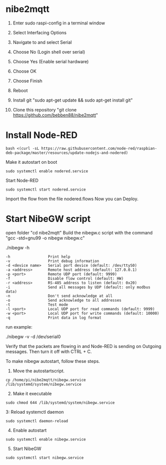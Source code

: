 # nibe2mqtt

1. Enter sudo raspi-config in a terminal window
2. Select Interfacing Options
3. Navigate to and select Serial
4. Choose No (Login shell over serial)
5. Choose Yes (Enable serial hardware)
6. Choose OK
7. Choose Finish
8. Reboot

1. Install git "sudo apt-get update && sudo apt-get install git"
2. Clone this repository "git clone https://github.com/bebben88/nibe2mqtt"

# Install Node-RED
```
bash <(curl -sL https://raw.githubusercontent.com/node-red/raspbian-deb-package/master/resources/update-nodejs-and-nodered)
```
Make it autostart on boot
```
sudo systemctl enable nodered.service
```
Start Node-RED
```
sudo systemctl start nodered.service
```
Import the flow from the file nodered.flows
Now you can Deploy.
# Start NibeGW script
open folder "cd nibe2mqtt"
Build the nibegw.c script with the command "gcc -std=gnu99 -o nibegw nibegw.c"

./nibegw -h

    -h                 Print help
    -v                 Print debug information
    -d <device name>   Serial port device (default: /dev/ttyS0)
    -a <address>       Remote host address (default: 127.0.0.1)
    -p <port>          Remote UDP port (default: 9999)
    -f                 Disable flow control (default: HW)
    -r <address>       RS-485 address to listen (default: 0x20)
    -i                 Send all messages by UDP (default: only modbus data)
    -n                 Don't send acknowledge at all
    -o                 Send acknowledge to all addresses
    -t                 Test mode
    -l <port>          Local UDP port for read commands (default: 9999)
    -w <port>          Local UDP port for write commands (default: 10000)
    -q                 Print data in log format
    
run example:

  ./nibegw -v -d /dev/serial0
  
Verify that the packets are flowing in and Node-RED is sending on Outgoing messages.
Then turn it off with CTRL + C.

To make nibegw autostart, follow these steps.

1. Move the autostartscript.
```
cp /home/pi/nibe2mqtt/nibegw.service /lib/systemd/system/nibegw.service
```
2. Make it executable
```
sudo chmod 644 /lib/systemd/system/nibegw.service
```
3: Reload systemctl daemon
```
sudo systemctl daemon-reload
```
4. Enable autostart
```
sudo systemctl enable nibegw.service
```
5. Start NibeGW
```
sudo systemctl start nibegw.service
```
